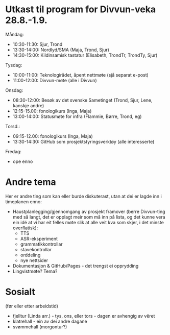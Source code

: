 # Utkast til program for Divvun-veka 28.8.-1.9.

Måndag:
- 10:30-11:30: Sjur, Trond
- 13:30-14:00: Nordlyd/SMA (Maja, Trond, Sjur)
- 14:30-15:00: Kildinsamisk tastatur (Elisabeth, TrondTr, TrondTy, Sjur)

Tysdag:
- 10:00-11:00: Teknologirådet, åpent nettmøte (sjå separat e-post)
- 11:00-12:00: Divvun-møte (alle i Divvun)

Onsdag:
- 08:30-12:00: Besøk av det svenske Sametinget (Trond, Sjur, Lene, kanskje andre)
- 12:15-15.00: fonologikurs (Inga, Maja)
- 13:00-14:00: Statusmøte for infra (Flammie, Børre, Trond, eg)

Torsd.:
- 09:15-12.00: fonologikurs (Inga, Maja)
- 13:30-14:30: GitHub som prosjektstyringsverktøy (alle interesserte)

Fredag:
- ope enno

# Andre tema

Her er andre ting som kan eller burde diskuterast, utan at dei er lagde inn i timeplanen enno:

- Haustplanlegging/gjennomgang av prosjekt framover (berre Divvun-ting med så langt, det er opplagt meir som må inn på lista, og det kunne vera ein idé at vi har eit felles møte slik at alle veit kva som skjer, i det minste overflatisk):
    - TTS
    - ASR-eksperiment
    - grammatikkontrollar
    - stavekontrollar
    - orddeling
    - nye nettsider
- Dokumentasjon & GitHub/Pages - det trengst ei opprydding
- Lingvistmøte? Tema?


# Sosialt

(før eller etter arbeidstid)

- fjelltur (Linda arr.) - tys, ons, eller tors - dagen er avhengig av vêret
- klatrehall - ein av dei andre dagane
- svømmehall (morgontur?)
